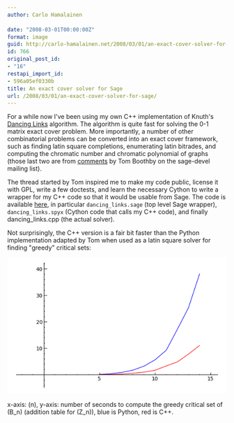 ```yaml
---
author: Carlo Hamalainen

date: "2008-03-01T00:00:00Z"
format: image
guid: http://carlo-hamalainen.net/2008/03/01/an-exact-cover-solver-for-sage/
id: 766
original_post_id:
- "16"
restapi_import_id:
- 596a05ef0330b
title: An exact cover solver for Sage
url: /2008/03/01/an-exact-cover-solver-for-sage/
---
```

For a while now I've been using my own C++ implementation of Knuth's [Dancing Links](http://en.wikipedia.org/wiki/Dancing_Links) algorithm. The algorithm is quite fast for solving the 0-1 matrix exact cover problem. More importantly, a number of other combinatorial problems can be converted into an exact cover framework, such as finding latin square completions, enumerating latin bitrades, and computing the chromatic number and chromatic polynomial of graphs (those last two are from [comments](http://groups.google.com/group/sage-devel/browse_thread/thread/8e1172f7772052f/67993b71c60bdd14?lnk=gst&q=exact+cover#67993b71c60bdd14) by Tom Boothby on the sage-devel mailing list).

The thread started by Tom inspired me to make my code public, license it with GPL, write a few doctests, and learn the necessary Cython to write a wrapper for my C++ code so that it would be usable from Sage. The code is available [here](http://carlo-hamalainen.net/sage/latin-1.1/), in particular ``dancing_links.sage`` (top level Sage wrapper), ``dancing_links.spyx`` (Cython code that calls my C++ code), and finally dancing_links.cpp (the actual solver).

Not surprisingly, the C++ version is a fair bit faster than the Python implementation adapted by Tom when used as a latin square solver for finding "greedy" critical sets:

![](/stuff/myfiles/dlx-timing.png) 

x-axis: \(n\), y-axis: number of seconds to compute the greedy critical set of \(B_n\) (addition table for \(Z_n\)), blue is Python, red is C++.
